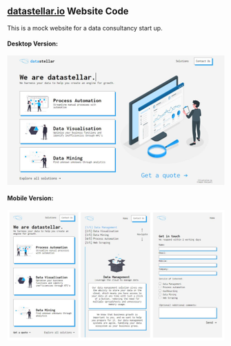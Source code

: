 ## [datastellar.io](http://datastellar.io) Website Code

This is a mock website for a data consultancy start up.

#### Desktop Version:

![Desktop Version - Index Page](./static/img/index.JPG)

#### Mobile Version:

![Mobile Version](./static/img/mobile.jpg)
